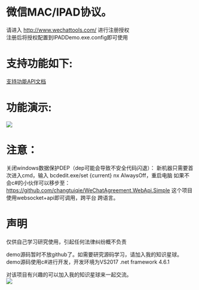 # 微信MAC/IPAD协议。
 请进入  http://www.wechattools.com/ 进行注册授权<br/>
 注册后将授权配置到IPADDemo.exe.config即可使用<br/>
# 支持功能如下:<br/>

<a target="_blank" href="https://github.com/changtuiqie/WeChatAgreement/blob/master/API.txt" title="支持功能API文档">支持功能API文档</a><br/>

# 功能演示:<br/>
![](https://github.com/changtuiqie/WeChatAgreement/blob/master/demo.gif) <br/>

# 注意：<br/>
关闭windows数据保护DEP（dep可能会导致不安全代码闪退）：
新机器只需要首次进入cmd，输入 bcdedit.exe/set {current} nx AlwaysOff，重启电脑
如果不会c#的小伙伴可以移步至：
https://github.com/changtuiqie/WeChatAgreement.WebApi.Simple
这个项目使用websocket+api即可调用，跨平台 跨语言。
<br/>
# 声明 <br/>
仅供自己学习研究使用，引起任何法律纠纷概不负责

demo源码暂时不放github了。如需要研究源码学习，请加入我的知识星球。<br/>
demo源码使用c#进行开发，开发环境为VS2017 .net framework 4.6.1
<br/>

对该项目有兴趣的可以加入我的知识星球来一起交流。<br/>
![](https://github.com/changtuiqie/WeChatAgreement/blob/master/zsxq.jpg) <br/>

